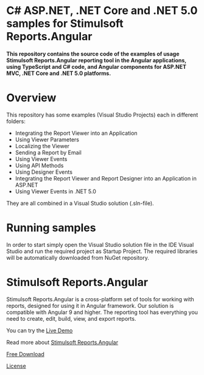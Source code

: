 # C# ASP.NET, .NET Core and .NET 5.0 samples for Stimulsoft Reports.Angular

#### This repository contains the source code of the examples of usage Stimulsoft Reports.Angular reporting tool in the Angular applications, using TypeScript and C# code, and Angular components for ASP.NET MVC, .NET Core and .NET 5.0 platforms.

# Overview
This repository has some examples (Visual Studio Projects) each in different folders:
* Integrating the Report Viewer into an Application
* Using Viewer Parameters
* Localizing the Viewer
* Sending a Report by Email
* Using Viewer Events
* Using API Methods
* Using Designer Events
* Integrating the Report Viewer and Report Designer into an Application in ASP.NET
* Using Viewer Events in .NET 5.0

They are all combined in a Visual Studio solution (.sln-file).

# Running samples
In order to start simply open the Visual Studio solution file in the IDE Visual Studio and run the required project as Startup Project. The required libraries will be automatically downloaded from NuGet repository.

# Stimulsoft Reports.Angular
Stimulsoft Reports.Angular is a cross-platform set of tools for working with reports, designed for using it in Angular framework. Our solution is compatible with Angular 9 and higher. The reporting tool has everything you need to create, edit, build, view, and export reports.

You can try the [Live Demo](http://demo.stimulsoft.com/#Net)

Read more about [Stimulsoft Reports.Angular](https://www.stimulsoft.com/en/products/reports-angular)

[Free Download](https://www.stimulsoft.com/en/downloads)

[License](LICENSE.md)

